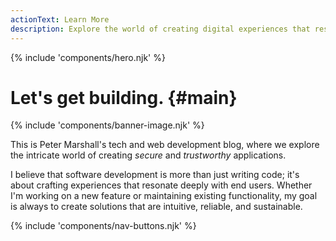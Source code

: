 ```yaml
---
actionText: Learn More
description: Explore the world of creating digital experiences that resonate deeply with end users.
---
```


{% include 'components/hero.njk' %}

# Let's get building. {#main}

{% include 'components/banner-image.njk' %}

This is Peter Marshall's tech and web development blog, where we explore the intricate world of creating *secure* and *trustworthy* applications.

I believe that software development is more than just writing code; it's about crafting experiences that resonate deeply with end users. Whether I'm working on a new feature or maintaining existing functionality, my goal is always to create solutions that are intuitive, reliable, and sustainable.

{% include 'components/nav-buttons.njk' %}
